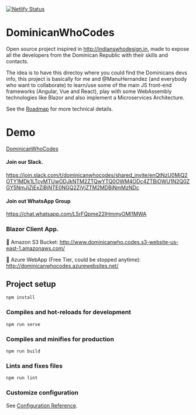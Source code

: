 [![Netlify Status](https://api.netlify.com/api/v1/badges/6a98b519-68a7-4056-9af3-1cd521e64fe5/deploy-status)](https://app.netlify.com/sites/dominicanwhocodes/deploys)

# DominicanWhoCodes

Open source project inspired in http://indianswhodesign.in, made to expose all the developers from the Dominican Republic with their skills and contacts.

The idea is to have this directoy where you could find the Dominicans devs info, this project is basically for me and @ManuHernandez (and everybody who want to collaborate) to learn/use some of the main JS front-end frameworks (Angular, Vue and React), play with some WebAssembly technologies like Blazor and also implement a Microservices Architecture.

See the [Roadmap](https://github.com/AngelGarcia13/DominicanWhoCodes/blob/master/Roadmap.md) for more technical details.

# Demo
[DominicanWhoCodes](https://dominicanwhocodes.netlify.com)


#### Join our Slack.

https://join.slack.com/t/dominicanwhocodes/shared_invite/enQtNzU0MjQ2OTY1MDk1LTcyMTUwODJkNTM2ZTQwYTQ0OWM4ODc4ZTBiOWU1N2Q0ZGY5NmJjZjExZjBjNTE0NGQ2ZjVjZTM2MDBjNmMzNDc

#### Join out WhatsApp Group

https://chat.whatsapp.com/L5rFQpme22IHmmyOMI1MWA

### Blazor Client App.

🚀 Amazon S3 Bucket: http://www.dominicanwho.codes.s3-website-us-east-1.amazonaws.com/

🚀 Azure WebApp (Free Tier, could be stopped anytime): http://dominicanwhocodes.azurewebsites.net/

## Project setup

```
npm install
```

### Compiles and hot-reloads for development

```
npm run serve
```

### Compiles and minifies for production

```
npm run build
```

### Lints and fixes files

```
npm run lint
```

### Customize configuration

See [Configuration Reference](https://cli.vuejs.org/config/).
